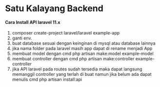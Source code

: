 <h1> Satu Kalayang Backend </h1>
<h4> Cara Install API laravel 11.x </h4>
<ol>
  <li>composer create-project laravel/laravel example-app</li>
  <li>ganti env. </li>
  <li>buat database sesuai dengan keinginan di mysql atau database lainnya</li>
  <li>jika nama folder pada laravel masih app dapat di rename menjadi App</li>
  <li>membuat model dengan cmd php artisan make:model example-model</li>
  <li>membuat controller dengan cmd php artisan make:controller example-controller</li>
  <li>jika API laravel pada routes sudah tersedia maka dapat langsung memanggil controller yang terlah di buat
  namun jika belum ada dapat menulis cmd php artisan install:api</li>
</ol>
